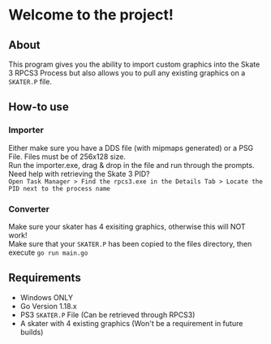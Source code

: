 # Welcome to the project!

## About
This program gives you the ability to import custom graphics into the Skate 3 RPCS3 Process but also allows you to pull any existing graphics on a `SKATER.P` file.

## How-to use
### Importer
Either make sure you have a DDS file (with mipmaps generated) or a PSG File. Files must be of 256x128 size. <br>
Run the importer.exe, drag & drop in the file and run through the prompts. <br>
Need help with retrieving the Skate 3 PID? <br> 
`Open Task Manager > Find the rpcs3.exe in the Details Tab > Locate the PID next to the process name`

### Converter
Make sure your skater has 4 exisiting graphics, otherwise this will NOT work! <br>
Make sure that your `SKATER.P` has been copied to the files directory, then execute `go run main.go`

## Requirements
 - Windows ONLY
 - Go Version 1.18.x
 - PS3 `SKATER.P` File (Can be retrieved through RPCS3)
 - A skater with 4 existing graphics (Won't be a requirement in future builds)
